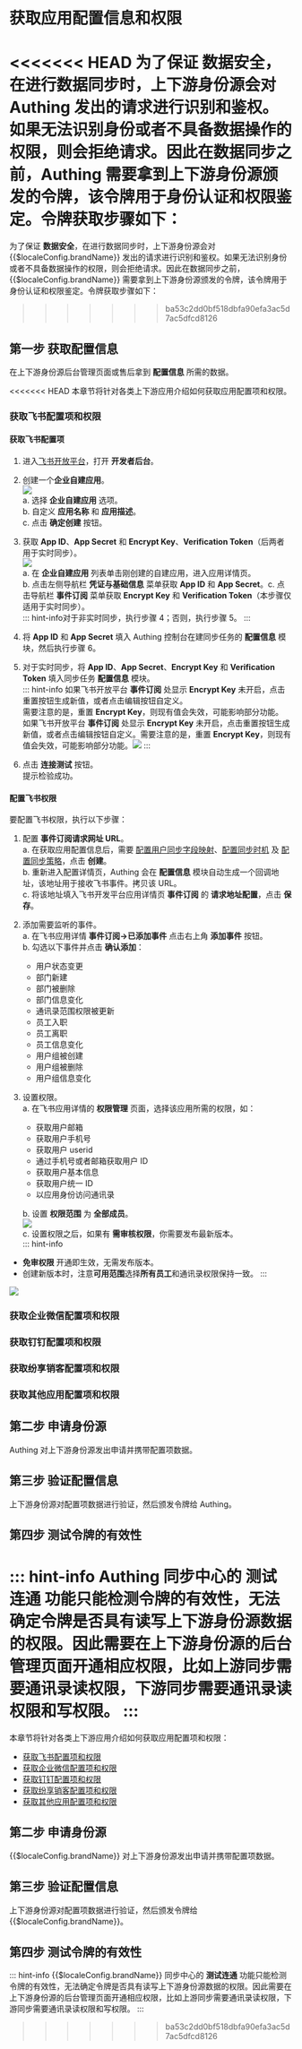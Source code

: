 # 获取应用配置信息和权限

<LastUpdated/>

<<<<<<< HEAD
为了保证 **数据安全**，在进行数据同步时，上下游身份源会对 Authing 发出的请求进行识别和鉴权。如果无法识别身份或者不具备数据操作的权限，则会拒绝请求。因此在数据同步之前，Authing 需要拿到上下游身份源颁发的令牌，该令牌用于身份认证和权限鉴定。令牌获取步骤如下：
=======
为了保证 **数据安全**，在进行数据同步时，上下游身份源会对 {{$localeConfig.brandName}} 发出的请求进行识别和鉴权。如果无法识别身份或者不具备数据操作的权限，则会拒绝请求。因此在数据同步之前，{{$localeConfig.brandName}} 需要拿到上下游身份源颁发的令牌，该令牌用于身份认证和权限鉴定。令牌获取步骤如下：
>>>>>>> ba53c2dd0bf518dbfa90efa3ac5d7ac5dfcd8126

## 第一步 获取配置信息

在上下游身份源后台管理页面或售后拿到 **配置信息** 所需的数据。

<<<<<<< HEAD
本章节将针对各类上下游应用介绍如何获取应用配置项和权限。

### 获取飞书配置项和权限

#### 获取飞书配置项

1. 进入[飞书开放平台](https://open.feishu.cn/)，打开 **开发者后台**。

2. 创建一个**企业自建应用**。</br>![](../../images/feishu-dev-background.png)</br>a. 选择 **企业自建应用** 选项。</br>b. 自定义 **应用名称** 和 **应用描述**。</br>
c. 点击 **确定创建** 按钮。</br>

3. 获取 **App ID**、**App Secret** 和 **Encrypt Key**、**Verification Token**（后两者用于实时同步）。</br>![](../../images/feishu-acquire-config-info.png)</br>a. 在 **企业自建应用** 列表单击刚创建的自建应用，进入应用详情页。</br>b. 点击左侧导航栏 **凭证与基础信息** 菜单获取 **App ID** 和 **App Secret**。c. 点击导航栏 **事件订阅** 菜单获取 **Encrypt Key** 和 **Verification Token**（本步骤仅适用于实时同步）。</br>::: hint-info​
对于非实时同步，执行步骤 4；否则，执行步骤 5。
:::

4. 将 **App ID** 和 **App Secret** 填入 Authing 控制台在建同步任务的 **配置信息** 模块，然后执行步骤 6。
   
5. 对于实时同步，将 **App ID**、**App Secret**、**Encrypt Key** 和 **Verification Token** 填入同步任务 **配置信息** 模块。</br>::: hint-info​
如果飞书开放平台 **事件订阅** 处显示 **Encrypt Key** 未开启，点击重置按钮生成新值，或者点击编辑按钮自定义。</br>需要注意的是，重置 **Encrypt Key**，则现有值会失效，可能影响部分功能。</br>如果飞书开放平台 **事件订阅** 处显示 **Encrypt Key** 未开启，点击重置按钮生成新值，或者点击编辑按钮自定义。需要注意的是，重置 **Encrypt Key**，则现有值会失效，可能影响部分功能。![](../../images/encrypt-key.png)
:::

6. 点击 **连接测试** 按钮。</br>提示检验成功。

#### 配置飞书权限

要配置飞书权限，执行以下步骤：

1. 配置 **事件订阅请求网址 URL**。</br>
a. 在获取应用配置信息后，需要 [配置用户同步字段映射](/docs/guides/sync-new/create-sync-new/field-mapping-new.md)、[配置同步时机](/docs/guides/sync-new/create-sync-new/sync-type-new.md) 及 [配置同步策略](/docs/guides/sync-new/create-sync-new/sync-policy-new.md)，点击 **创建**。</br>
b. 重新进入配置详情页，Authing 会在 **配置信息** 模块自动生成一个回调地址，该地址用于接收飞书事件。拷贝该 URL。</br>
c. 将该地址填入飞书开发平台应用详情页 **事件订阅** 的 **请求地址配置**，点击 **保存**。

2. 添加需要监听的事件。</br>
a. 在飞书应用详情 **事件订阅->已添加事件** 点击右上角 **添加事件** 按钮。</br>
b. 勾选以下事件并点击 **确认添加**：</br>
   - 用户状态变更</br>
   - 部门新建</br>
   - 部门被删除</br>
   - 部门信息变化</br>
   - 通讯录范围权限被更新</br>
   - 员工入职</br>
   - 员工离职</br>
   - 员工信息变化</br>
   - 用户组被创建</br>
   - 用户组被删除</br>
   - 用户组信息变化</br>

3. 设置权限。</br>
a. 在飞书应用详情的 **权限管理** 页面，选择该应用所需的权限，如：</br>
   - 获取用户邮箱
   - 获取用户手机号
   - 获取用户 userid
   - 通过手机号或者邮箱获取用户 ID
   - 获取用户基本信息
   - 获取用户统一 ID
   - 以应用身份访问通讯录

   b. 设置 **权限范围** 为 **全部成员**。</br>![](../../images/privilege-management.png)</br>
   c. 设置权限之后，如果有 **需审核权限**，你需要发布最新版本。</br>
   ::: hint-info
* **免审权限** 开通即生效，无需发布版本。
* 创建新版本时，注意**可用范围**选择**所有员工**和通讯录权限保持一致。
:::

![](../../images/new-version.png)

### 获取企业微信配置项和权限
### 获取钉钉配置项和权限
### 获取纷享销客配置项和权限
### 获取其他应用配置项和权限

## 第二步 申请身份源

Authing 对上下游身份源发出申请并携带配置项数据。

## 第三步 验证配置信息

上下游身份源对配置项数据进行验证，然后颁发令牌给 Authing。

## 第四步 测试令牌的有效性

::: hint-info​
Authing 同步中心的 **测试连通** 功能只能检测令牌的有效性，无法确定令牌是否具有读写上下游身份源数据的权限。因此需要在上下游身份源的后台管理页面开通相应权限，比如上游同步需要通讯录读权限，下游同步需要通讯录读权限和写权限。
:::
=======
本章节将针对各类上下游应用介绍如何获取应用配置项和权限：

* [获取飞书配置项和权限](/guides/sync-new/create-sync-new/get-config-new/feishu.md)<br/>
* [获取企业微信配置项和权限](/guides/sync-new/create-sync-new/get-config-new/wechatwork.md)<br/>
* [获取钉钉配置项和权限](/guides/sync-new/create-sync-new/get-config-new/dingding.md)<br/>
* [获取纷享销客配置项和权限](/guides/sync-new/create-sync-new/get-config-new/fxiaoke.md)<br/>
* [获取其他应用配置项和权限](/guides/sync-new/create-sync-new/get-config-new/others.md)<br/>

## 第二步 申请身份源

{{$localeConfig.brandName}} 对上下游身份源发出申请并携带配置项数据。

## 第三步 验证配置信息

上下游身份源对配置项数据进行验证，然后颁发令牌给 {{$localeConfig.brandName}}。

## 第四步 测试令牌的有效性

::: hint-info
{{$localeConfig.brandName}} 同步中心的 **测试连通** 功能只能检测令牌的有效性，无法确定令牌是否具有读写上下游身份源数据的权限。因此需要在上下游身份源的后台管理页面开通相应权限，比如上游同步需要通讯录读权限，下游同步需要通讯录读权限和写权限。
:::

>>>>>>> ba53c2dd0bf518dbfa90efa3ac5d7ac5dfcd8126
